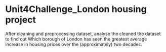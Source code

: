 # Unit4Challenge_London housing project

After cleaning and preprocessing dataset, analyse the cleaned the dataset to find out 
Which borough of London has seen the greatest average increase in housing prices over
the (approximately) two decades.
